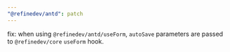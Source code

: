 ```yaml
---
"@refinedev/antd": patch
---
```


fix: when using `@refinedev/antd/useForm`, `autoSave` parameters are passed to `@refinedev/core` `useForm` hook.
